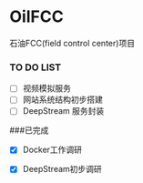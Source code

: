 # OilFCC
石油FCC(field control center)项目

### TO DO LIST
- [ ] 视频模拟服务
- [ ] 网站系统结构初步搭建
- [ ] DeepStream 服务封装

###已完成
- [x] Docker工作调研
- [x] DeepStream初步调研



